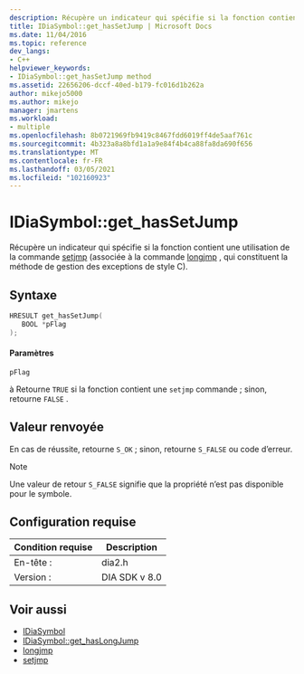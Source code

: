 ```yaml
---
description: Récupère un indicateur qui spécifie si la fonction contient une utilisation de la commande setjmp) (associée à la commande longjmp (/CPP/c-Runtime-Library/Reference/longjmp), qui constituent la méthode de gestion des exceptions de style C.
title: IDiaSymbol::get_hasSetJump | Microsoft Docs
ms.date: 11/04/2016
ms.topic: reference
dev_langs:
- C++
helpviewer_keywords:
- IDiaSymbol::get_hasSetJump method
ms.assetid: 22656206-dccf-40ed-b179-fc016d1b262a
author: mikejo5000
ms.author: mikejo
manager: jmartens
ms.workload:
- multiple
ms.openlocfilehash: 8b0721969fb9419c8467fdd6019ff4de5aaf761c
ms.sourcegitcommit: 4b323a8a8bfd1a1a9e84f4b4ca88fa8da690f656
ms.translationtype: MT
ms.contentlocale: fr-FR
ms.lasthandoff: 03/05/2021
ms.locfileid: "102160923"
---
```

# <a name="idiasymbolget_hassetjump"></a>IDiaSymbol::get_hasSetJump
Récupère un indicateur qui spécifie si la fonction contient une utilisation de la commande [setjmp](/cpp/c-runtime-library/reference/setjmp) (associée à la commande [longjmp](/cpp/c-runtime-library/reference/longjmp) , qui constituent la méthode de gestion des exceptions de style C).

## <a name="syntax"></a>Syntaxe

```C++
HRESULT get_hasSetJump(
   BOOL *pFlag
);
```

#### <a name="parameters"></a>Paramètres
 `pFlag`

à Retourne `TRUE` si la fonction contient une `setjmp` commande ; sinon, retourne `FALSE` .

## <a name="return-value"></a>Valeur renvoyée
 En cas de réussite, retourne `S_OK` ; sinon, retourne `S_FALSE` ou code d’erreur.

> [!NOTE]
> Une valeur de retour `S_FALSE` signifie que la propriété n’est pas disponible pour le symbole.

## <a name="requirements"></a>Configuration requise

|Condition requise|Description|
|-----------------|-----------------|
|En-tête :|dia2.h|
|Version :|DIA SDK v 8.0|

## <a name="see-also"></a>Voir aussi
- [IDiaSymbol](../../debugger/debug-interface-access/idiasymbol.md)
- [IDiaSymbol::get_hasLongJump](../../debugger/debug-interface-access/idiasymbol-get-haslongjump.md)
- [longjmp](/cpp/c-runtime-library/reference/longjmp)
- [setjmp](/cpp/c-runtime-library/reference/setjmp)
